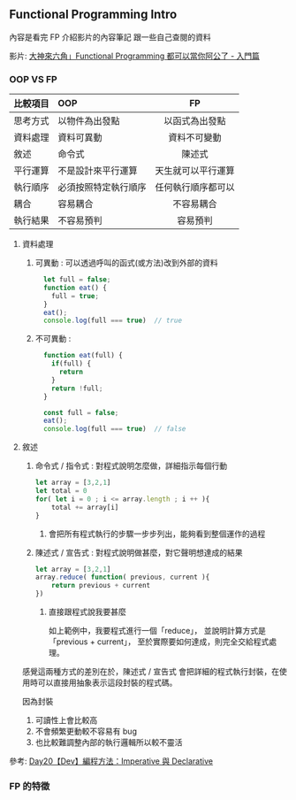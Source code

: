 ## Functional Programming Intro

內容是看完 FP 介紹影片的內容筆記
跟一些自己查閱的資料

影片:
[大神來六角」Functional Programming 都可以當你阿公了 - 入門篇](https://www.youtube.com/watch?v=V-zunDXzA2g)

### OOP VS FP

| 比較項目 | OOP            |       FP       |
| :------- | :------------- | :------------: |
| 思考方式 | 以物件為出發點 | 以函式為出發點 |
| 資料處理 | 資料可異動     |  資料不可變動  |
| 敘述 | 命令式     |  陳述式  |
| 平行運算 | 不是設計來平行運算     |  天生就可以平行運算  |
| 執行順序 | 必須按照特定執行順序     |  任何執行順序都可以  |
| 耦合 | 容易耦合     |  不容易耦合  |
| 執行結果 | 不容易預判     |  容易預判  |


1. 資料處理
   1. 可異動 : 可以透過呼叫的函式(或方法)改到外部的資料
      ```Javascript
        let full = false;
        function eat() {
          full = true;
        }
        eat();
        console.log(full === true)  // true
      ```
   1. 不可異動 :
      ```Javascript
        function eat(full) {
          if(full) {
            return 
          }
          return !full;
        }

        const full = false;
        eat();
        console.log(full === true)  // false
      ```

1. 敘述
    1. 命令式 / 指令式 : 對程式說明怎麼做，詳細指示每個行動
        ```Javascript
        let array = [3,2,1]
        let total = 0
        for( let i = 0 ; i <= array.length ; i ++ ){
            total += array[i]
        }
        ```
        1. 會把所有程式執行的步驟一步步列出，能夠看到整個運作的過程
    1. 陳述式 / 宣告式 : 對程式說明做甚麼，對它聲明想達成的結果

        ```Javascript
        let array = [3,2,1]
        array.reduce( function( previous, current ){ 
            return previous + current 
        })
        ```
        1. 直接跟程式說我要甚麼
        
            如上範例中，我要程式進行一個「reduce」，
            並說明計算方式是「previous + current」，
            至於實際要如何達成，則完全交給程式處理。

    感覺這兩種方式的差別在於，陳述式 / 宣告式 會把詳細的程式執行封裝，在使用時可以直接用抽象表示這段封裝的程式碼。

    因為封裝
    1. 可讀性上會比較高
    1. 不會頻繁更動較不容易有 bug
    1. 也比較難調整內部的執行邏輯所以較不靈活

參考: [Day20【Dev】編程方法：Imperative 與 Declarative](<https://ithelp.ithome.com.tw/articles/10278441>) 

### FP 的特徵

